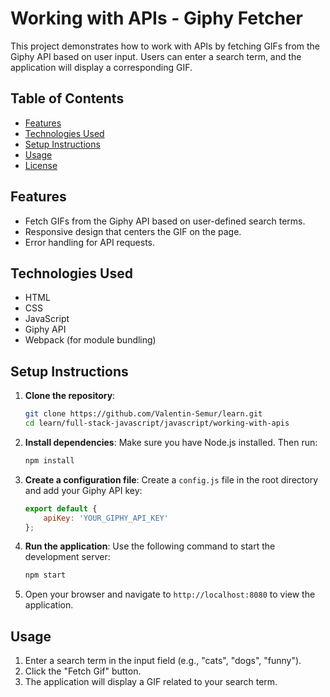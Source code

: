# Working with APIs - Giphy Fetcher

This project demonstrates how to work with APIs by fetching GIFs from the Giphy API based on user input. Users can enter a search term, and the application will display a corresponding GIF.

## Table of Contents

- [Features](#features)
- [Technologies Used](#technologies-used)
- [Setup Instructions](#setup-instructions)
- [Usage](#usage)
- [License](#license)

## Features

- Fetch GIFs from the Giphy API based on user-defined search terms.
- Responsive design that centers the GIF on the page.
- Error handling for API requests.

## Technologies Used

- HTML
- CSS
- JavaScript
- Giphy API
- Webpack (for module bundling)

## Setup Instructions

1. **Clone the repository**:
   ```bash
   git clone https://github.com/Valentin-Semur/learn.git
   cd learn/full-stack-javascript/javascript/working-with-apis
   ```

2. **Install dependencies**:
   Make sure you have Node.js installed. Then run:
   ```bash
   npm install
   ```

3. **Create a configuration file**:
   Create a `config.js` file in the root directory and add your Giphy API key:
   ```javascript
   export default {
       apiKey: 'YOUR_GIPHY_API_KEY'
   };
   ```

4. **Run the application**:
   Use the following command to start the development server:
   ```bash
   npm start
   ```

5. Open your browser and navigate to `http://localhost:8080` to view the application.

## Usage

1. Enter a search term in the input field (e.g., "cats", "dogs", "funny").
2. Click the "Fetch Gif" button.
3. The application will display a GIF related to your search term.